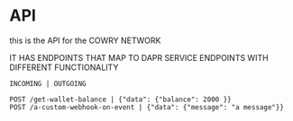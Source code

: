 API
===

this is the API for the COWRY NETWORK

IT HAS ENDPOINTS THAT MAP TO DAPR SERVICE ENDPOINTS WITH DIFFERENT FUNCTIONALITY

```
INCOMING | OUTGOING

POST /get-wallet-balance | {"data": {"balance": 2000 }}
POST /a-custom-webhook-on-event | {"data": {"message": "a message"}}

```
